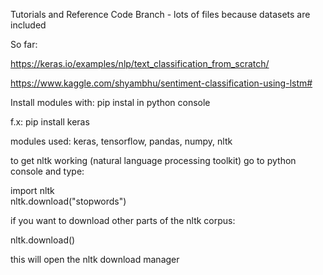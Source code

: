 Tutorials and Reference Code Branch - lots of files because datasets are included 

So far: 

https://keras.io/examples/nlp/text_classification_from_scratch/

https://www.kaggle.com/shyambhu/sentiment-classification-using-lstm#

Install modules with: 
pip instal <module name> in python console
 
f.x:  pip install keras

modules used:
keras, tensorflow, pandas, numpy, nltk

to get nltk working (natural language processing toolkit) go to python console and type:

 import nltk  
 nltk.download("stopwords") 
 
if you want to download other parts of the nltk corpus: 

 nltk.download()
 
this will open the nltk download manager
